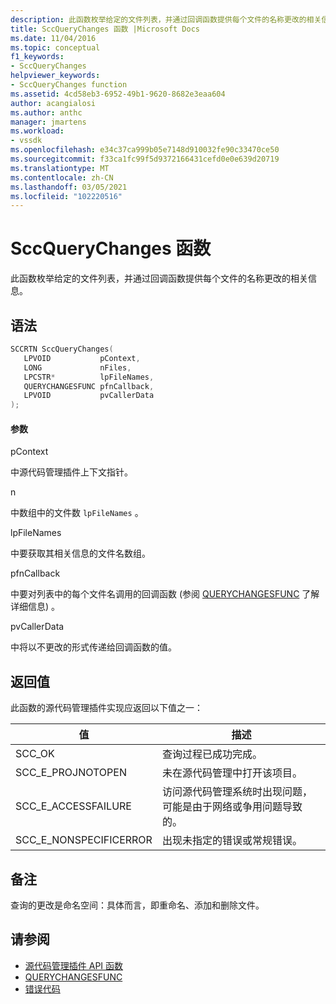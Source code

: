 ```yaml
---
description: 此函数枚举给定的文件列表，并通过回调函数提供每个文件的名称更改的相关信息。
title: SccQueryChanges 函数 |Microsoft Docs
ms.date: 11/04/2016
ms.topic: conceptual
f1_keywords:
- SccQueryChanges
helpviewer_keywords:
- SccQueryChanges function
ms.assetid: 4cd58eb3-6952-49b1-9620-8682e3eaa604
author: acangialosi
ms.author: anthc
manager: jmartens
ms.workload:
- vssdk
ms.openlocfilehash: e34c37ca999b05e7148d910032fe90c33470ce50
ms.sourcegitcommit: f33ca1fc99f5d9372166431cefd0e0e639d20719
ms.translationtype: MT
ms.contentlocale: zh-CN
ms.lasthandoff: 03/05/2021
ms.locfileid: "102220516"
---
```

# <a name="sccquerychanges-function"></a>SccQueryChanges 函数
此函数枚举给定的文件列表，并通过回调函数提供每个文件的名称更改的相关信息。

## <a name="syntax"></a>语法

```cpp
SCCRTN SccQueryChanges(
   LPVOID           pContext,
   LONG             nFiles,
   LPCSTR*          lpFileNames,
   QUERYCHANGESFUNC pfnCallback,
   LPVOID           pvCallerData
);
```

#### <a name="parameters"></a>参数
 pContext

中源代码管理插件上下文指针。

 n

中数组中的文件数 `lpFileNames` 。

 lpFileNames

中要获取其相关信息的文件名数组。

 pfnCallback

中要对列表中的每个文件名调用的回调函数 (参阅 [QUERYCHANGESFUNC](../extensibility/querychangesfunc.md) 了解详细信息) 。

 pvCallerData

中将以不更改的形式传递给回调函数的值。

## <a name="return-value"></a>返回值
 此函数的源代码管理插件实现应返回以下值之一：

|值|描述|
|-----------|-----------------|
|SCC_OK|查询过程已成功完成。|
|SCC_E_PROJNOTOPEN|未在源代码管理中打开该项目。|
|SCC_E_ACCESSFAILURE|访问源代码管理系统时出现问题，可能是由于网络或争用问题导致的。|
|SCC_E_NONSPECIFICERROR|出现未指定的错误或常规错误。|

## <a name="remarks"></a>备注
 查询的更改是命名空间：具体而言，即重命名、添加和删除文件。

## <a name="see-also"></a>请参阅
- [源代码管理插件 API 函数](../extensibility/source-control-plug-in-api-functions.md)
- [QUERYCHANGESFUNC](../extensibility/querychangesfunc.md)
- [错误代码](../extensibility/error-codes.md)
